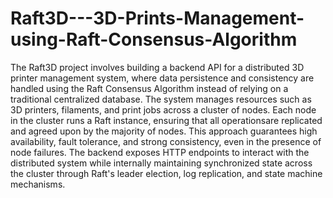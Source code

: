 # Raft3D---3D-Prints-Management-using-Raft-Consensus-Algorithm

The Raft3D project involves building a backend API for a distributed 3D printer management system, where data persistence and consistency are handled using the Raft Consensus Algorithm instead of relying on a traditional centralized database. The system manages resources such as 3D printers, filaments, and print jobs across a cluster of nodes. 
Each node in the cluster runs a Raft instance, ensuring that all operationsare replicated and agreed upon by the majority of nodes. This approach guarantees high availability, fault tolerance, and strong consistency, even in the presence of node failures. The backend exposes HTTP endpoints to interact with the distributed system while internally maintaining synchronized state across the cluster through Raft's leader election, log replication, and state machine mechanisms.
